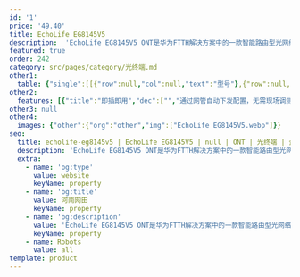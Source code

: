 ```yaml
---
id: '1'
price: '49.40'
title: EchoLife EG8145V5
description:  'EchoLife EG8145V5 ONT是华为FTTH解决方案中的一款智能路由型光网络终端，通过使用 GPON 技术，为家庭用户提供超宽带接入。EG8145V5 支持802.11ac 双频WiFi, 具有高性能转发功能, 可确保语音、互联网和高清视频服务的优质体验。'
featured: true
order: 242
category: src/pages/category/光终端.md
other1: 
  table: {"single":[[{"row":null,"col":null,"text":"型号"},{"row":null,"col":null,"text":"EchoLife EG8145V5 "}],[{"row":null,"col":null,"text":"类型"},{"row":null,"col":null,"text":"路由型"}],[{"row":null,"col":null,"text":"尺寸（长×宽×高）"},{"row":null,"col":null,"text":"173mm x 120mm x 30mm（不带天线）"}],[{"row":null,"col":null,"text":"运行温度"},{"row":null,"col":null,"text":"0°C～+40°C"}],[{"row":null,"col":null,"text":"运行湿度"},{"row":null,"col":null,"text":"5%  RH～95%  RH，非凝结"}],[{"row":null,"col":null,"text":"电源适配器"},{"row":null,"col":null,"text":"100V～240V AC，50/60Hz"}],[{"row":null,"col":null,"text":"整机供电"},{"row":null,"col":null,"text":"11V～14V DC，2A"}],[{"row":null,"col":null,"text":"网络侧接口"},{"row":null,"col":null,"text":"GPON"}],[{"row":null,"col":null,"text":"用户侧接口"},{"row":null,"col":null,"text":"1POTS+4GE+Wi-Fi+USB"}],[{"row":null,"col":null,"text":"指示灯"},{"row":null,"col":null,"text":"POWER/PON/LOS/LAN1/LAN2/LAN3/LAN4/TEL/USB/WLAN/WPS"}]]}
other2:
  features: [{"title":"即插即用","dec":["","通过网管自动下发配置，无需现场调测，高效运维",""]},{"title":"全方位的Triple Play服务","dec":["","提供丰富的接口，实现上网、语音等多种接入业务，为用户提供全方位的Triple Play服务",""]},{"title":"绿色节能","dec":["","采用高集成SOC芯片，单芯片集成PON，语音，网关及LSW等模块，节能25％",""]}]
other3: null
other4:
  images: {"other":{"org":"other","img":["EchoLife EG8145V5.webp"]}}
seo:
  title: echolife-eg8145v5 | EchoLife EG8145V5 | null | ONT | 光终端 | 企业光网络
  description: 'EchoLife EG8145V5 ONT是华为FTTH解决方案中的一款智能路由型光网络终端，通过使用 GPON 技术，为家庭用户提供超宽带接入。EG8145V5 支持802.11ac 双频WiFi, 具有高性能转发功能, 可确保语音、互联网和高清视频服务的优质体验。'
  extra:
    - name: 'og:type'
      value: website
      keyName: property
    - name: 'og:title'
      value: 河南网田
      keyName: property
    - name: 'og:description'
      value: 'EchoLife EG8145V5 ONT是华为FTTH解决方案中的一款智能路由型光网络终端，通过使用 GPON 技术，为家庭用户提供超宽带接入。EG8145V5 支持802.11ac 双频WiFi, 具有高性能转发功能, 可确保语音、互联网和高清视频服务的优质体验。'
      keyName: property
    - name: Robots
      value: all
template: product
---
```

